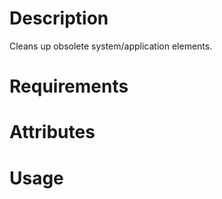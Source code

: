 Description
===========

Cleans up obsolete system/application elements.

Requirements
============

Attributes
==========

Usage
=====

